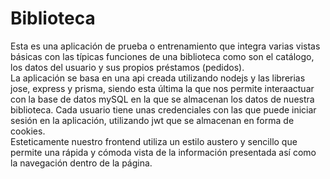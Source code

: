 # Biblioteca
Esta es una aplicación de prueba o entrenamiento que integra varias vistas básicas con las típicas funciones de una biblioteca como son el catálogo, los datos del usuario y sus propios préstamos (pedidos).<br>
La aplicación se basa en una api creada utilizando nodejs y las librerias jose, express y prisma, siendo esta última la que nos permite interaactuar con la base de datos mySQL en la que se almacenan los datos de nuestra biblioteca. Cada usuario tiene unas credenciales con las que puede iniciar sesión en la aplicación, utilizando jwt que se almacenan en forma de cookies.<br>
Esteticamente nuestro frontend utiliza un estilo austero y sencillo que permite una rápida y cómoda vista de la información presentada así como la navegación dentro de la página.
